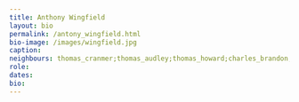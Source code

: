 ```yaml
---
title: Anthony Wingfield
layout: bio
permalink: /antony_wingfield.html
bio-image: /images/wingfield.jpg
caption:
neighbours: thomas_cranmer;thomas_audley;thomas_howard;charles_brandon;william_fitzwilliam;robert_radcliffe;edward_seymour;john_russell;cuthbert_tunstall;stephen_gardiner;william_sands;thomas_cheyney;william_kingston;anthony_browne;thomas_wriothesley;rafe_sadler;richard_rich;john_baker
role:
dates:
bio:
---
```


